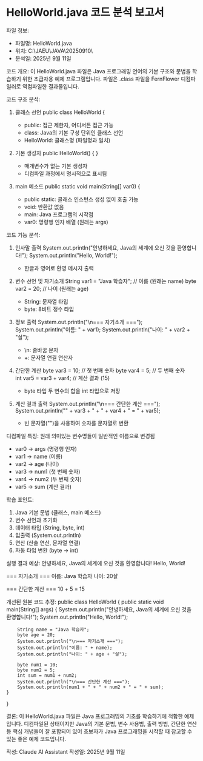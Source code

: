 HelloWorld.java 코드 분석 보고서
========================================

파일 정보:
- 파일명: HelloWorld.java
- 위치: C:\JAEU\JAVA\20250910\
- 분석일: 2025년 9월 11일

코드 개요:
이 HelloWorld.java 파일은 Java 프로그래밍 언어의 기본 구조와 문법을 
학습하기 위한 초급자용 예제 프로그램입니다. 파일은 .class 파일을 
FernFlower 디컴파일러로 역컴파일한 결과물입니다.

코드 구조 분석:

1. 클래스 선언
   public class HelloWorld {
   - public: 접근 제한자, 어디서든 접근 가능
   - class: Java의 기본 구성 단위인 클래스 선언
   - HelloWorld: 클래스명 (파일명과 일치)

2. 기본 생성자
   public HelloWorld() { }
   - 매개변수가 없는 기본 생성자
   - 디컴파일 과정에서 명시적으로 표시됨

3. main 메소드
   public static void main(String[] var0) {
   - public static: 클래스 인스턴스 생성 없이 호출 가능
   - void: 반환값 없음
   - main: Java 프로그램의 시작점
   - var0: 명령행 인자 배열 (원래는 args)

코드 기능 분석:

1. 인사말 출력
   System.out.println("안녕하세요, Java의 세계에 오신 것을 환영합니다!");
   System.out.println("Hello, World!");
   - 한글과 영어로 환영 메시지 출력

2. 변수 선언 및 자기소개
   String var1 = "Java 학습자";  // 이름 (원래는 name)
   byte var2 = 20;              // 나이 (원래는 age)
   - String: 문자열 타입
   - byte: 8비트 정수 타입

3. 정보 출력
   System.out.println("\n=== 자기소개 ===");
   System.out.println("이름: " + var1);
   System.out.println("나이: " + var2 + "살");
   - \n: 줄바꿈 문자
   - +: 문자열 연결 연산자

4. 간단한 계산
   byte var3 = 10;              // 첫 번째 숫자
   byte var4 = 5;               // 두 번째 숫자  
   int var5 = var3 + var4;      // 계산 결과 (15)
   - byte 타입 두 변수의 합을 int 타입으로 저장

5. 계산 결과 출력
   System.out.println("\n=== 간단한 계산 ===");
   System.out.println("" + var3 + " + " + var4 + " = " + var5);
   - 빈 문자열("")을 사용하여 숫자를 문자열로 변환

디컴파일 특징:
원래 의미있는 변수명들이 일반적인 이름으로 변경됨
- var0 → args (명령행 인자)
- var1 → name (이름)
- var2 → age (나이)
- var3 → num1 (첫 번째 숫자)
- var4 → num2 (두 번째 숫자)
- var5 → sum (계산 결과)

학습 포인트:
1. Java 기본 문법 (클래스, main 메소드)
2. 변수 선언과 초기화
3. 데이터 타입 (String, byte, int)
4. 입출력 (System.out.println)
5. 연산 (산술 연산, 문자열 연결)
6. 자동 타입 변환 (byte → int)

실행 결과 예상:
안녕하세요, Java의 세계에 오신 것을 환영합니다!
Hello, World!

=== 자기소개 ===
이름: Java 학습자
나이: 20살

=== 간단한 계산 ===
10 + 5 = 15

개선된 원본 코드 추정:
public class HelloWorld {
    public static void main(String[] args) {
        System.out.println("안녕하세요, Java의 세계에 오신 것을 환영합니다!");
        System.out.println("Hello, World!");
        
        String name = "Java 학습자";
        byte age = 20;
        System.out.println("\n=== 자기소개 ===");
        System.out.println("이름: " + name);
        System.out.println("나이: " + age + "살");
        
        byte num1 = 10;
        byte num2 = 5;
        int sum = num1 + num2;
        System.out.println("\n=== 간단한 계산 ===");
        System.out.println(num1 + " + " + num2 + " = " + sum);
    }
}

결론:
이 HelloWorld.java 파일은 Java 프로그래밍의 기초를 학습하기에 
적합한 예제입니다. 디컴파일된 상태이지만 Java의 기본 문법, 
변수 사용법, 출력 방법, 간단한 연산 등 핵심 개념들이 잘 포함되어 
있어 초보자가 Java 프로그래밍을 시작할 때 참고할 수 있는 
좋은 예제 코드입니다.

작성: Claude AI Assistant
작성일: 2025년 9월 11일